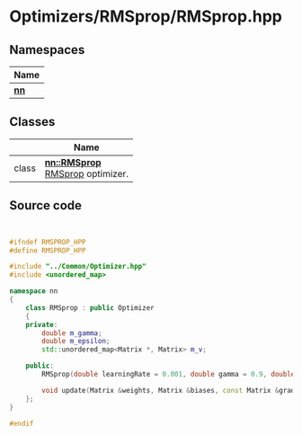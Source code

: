 # Optimizers/RMSprop/RMSprop.hpp



## Namespaces

| Name           |
| -------------- |
| **[nn](../Namespaces/namespacenn.md)**  |

## Classes

|                | Name           |
| -------------- | -------------- |
| class | **[nn::RMSprop](../Classes/classnn_1_1_r_m_sprop.md)** <br>[RMSprop]() optimizer.  |




## Source code

```cpp


#ifndef RMSPROP_HPP
#define RMSPROP_HPP

#include "../Common/Optimizer.hpp"
#include <unordered_map>

namespace nn
{
    class RMSprop : public Optimizer
    {
    private:
        double m_gamma;                           
        double m_epsilon;                         
        std::unordered_map<Matrix *, Matrix> m_v; 

    public:
        RMSprop(double learningRate = 0.001, double gamma = 0.9, double epsilon = 1e-8);

        void update(Matrix &weights, Matrix &biases, const Matrix &gradWeights, const Matrix &gradBiases) override;
    };
}

#endif
```
